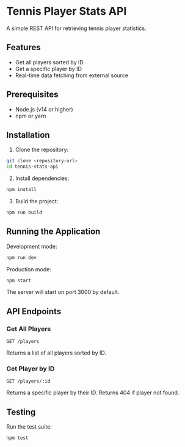 # Tennis Player Stats API

A simple REST API for retrieving tennis player statistics.

## Features

- Get all players sorted by ID
- Get a specific player by ID
- Real-time data fetching from external source

## Prerequisites

- Node.js (v14 or higher)
- npm or yarn

## Installation

1. Clone the repository:
```bash
git clone <repository-url>
cd tennis-stats-api
```

2. Install dependencies:
```bash
npm install
```

3. Build the project:
```bash
npm run build
```

## Running the Application

Development mode:
```bash
npm run dev
```

Production mode:
```bash
npm start
```

The server will start on port 3000 by default.

## API Endpoints

### Get All Players
```
GET /players
```
Returns a list of all players sorted by ID.

### Get Player by ID
```
GET /players/:id
```
Returns a specific player by their ID. Returns 404 if player not found.

## Testing

Run the test suite:
```bash
npm test
```